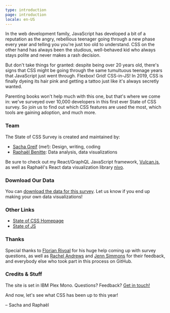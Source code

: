 ```yaml
---
type: introduction
page: introduction
locale: en-US
---
```


<span class="first-letter">I</span>n the web development family, JavaScript has developed a bit of a reputation as the angry, rebellious teenager going through a new phase every year and telling you you're just too old to understand. CSS on the other hand has always been the studious, well-behaved kid who always stays polite and never makes a rash decision. 

But don't take things for granted: despite being over 20 years old, there's signs that CSS might be going through the same tumultuous teenage years that JavaScript just went through. Flexbox! Grid! CSS-in-JS! In 2019, CSS is finally dyeing its hair pink and getting a tattoo just like it's always secretly wanted. 

Parenting books won't help much with this one, but that's where we come in: we've surveyed over 10,000 developers in this first ever State of CSS survey. So join us to find out which CSS features are used the most, which tools are gaining adoption, and much more.

### Team

The State of CSS Survey is created and maintained by:

- [Sacha Greif](https://twitter.com/sachagreif) (me!): Design, writing, coding
- [Raphaël Benitte](https://twitter.com/benitteraphael): Data analysis, data visualizations

Be sure to check out my React/GraphQL JavaScript framework, [Vulcan.js](http://vulcanjs.org), as well as Raphaël's React data visualization library [nivo](https://nivo.rocks).

### Download Our Data

You can [download the data for this survey](https://www.kaggle.com/sachag/state-of-css-2019). Let us know if you end up making your own data visualizations!

### Other Links

- [State of CSS Homepage](https://stateofcss.com)
- [State of JS](https://stateofjs.com)

### Thanks

Special thanks to [Florian Rivoal](https://twitter.com/frivoal) for his huge help coming up with survey questions, as well as [Rachel Andrews](https://twitter.com/rachelandrew) and [Jenn Simmons](https://twitter.com/jensimmons) for their feedback, and everybody else who took part in this process on GitHub. 

### Credits & Stuff

The site is set in IBM Plex Mono. Questions? Feedback? [Get in touch!](mailto:hello@stateofcss.com)

And now, let's see what CSS has been up to this year!

<span class="conclusion__byline">– Sacha and Raphaël</span>